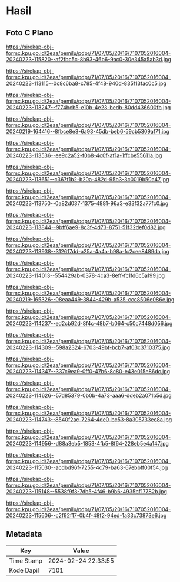 # Hasil

## Foto C Plano

https://sirekap-obj-formc.kpu.go.id/2eaa/pemilu/pdpr/71/07/05/20/16/7107052016004-20240223-115820--af2fbc5c-8b93-46b6-9ac0-30e345a5ab3d.jpg

https://sirekap-obj-formc.kpu.go.id/2eaa/pemilu/pdpr/71/07/05/20/16/7107052016004-20240223-113115--0c8c6ba8-c785-4f48-940d-835f13fac0c5.jpg

https://sirekap-obj-formc.kpu.go.id/2eaa/pemilu/pdpr/71/07/05/20/16/7107052016004-20240223-113247--f774bcb5-e10b-4e23-bedb-80dd436600fb.jpg

https://sirekap-obj-formc.kpu.go.id/2eaa/pemilu/pdpr/71/07/05/20/16/7107052016004-20240219-164416--8fbce8e3-6a93-45db-beb6-59cb5309af71.jpg

https://sirekap-obj-formc.kpu.go.id/2eaa/pemilu/pdpr/71/07/05/20/16/7107052016004-20240223-113536--ee9c2a52-f0b8-4c0f-af1a-1ffcbe55611a.jpg

https://sirekap-obj-formc.kpu.go.id/2eaa/pemilu/pdpr/71/07/05/20/16/7107052016004-20240223-113651--c367f1b2-b20a-482d-95b3-3c0019b50a47.jpg

https://sirekap-obj-formc.kpu.go.id/2eaa/pemilu/pdpr/71/07/05/20/16/7107052016004-20240223-113750--0a82d037-1375-4881-96a3-e33f32a77fc0.jpg

https://sirekap-obj-formc.kpu.go.id/2eaa/pemilu/pdpr/71/07/05/20/16/7107052016004-20240223-113844--9bff6ae9-8c3f-4d73-8751-51f32def0d82.jpg

https://sirekap-obj-formc.kpu.go.id/2eaa/pemilu/pdpr/71/07/05/20/16/7107052016004-20240223-113938--312617dd-a25a-4a4a-b98a-fc2cee8489da.jpg

https://sirekap-obj-formc.kpu.go.id/2eaa/pemilu/pdpr/71/07/05/20/16/7107052016004-20240223-114013--554429ab-0378-4ca3-8eff-fc1fd6c5a199.jpg

https://sirekap-obj-formc.kpu.go.id/2eaa/pemilu/pdpr/71/07/05/20/16/7107052016004-20240219-165326--08eaa449-3844-429b-a535-ccc8506e086e.jpg

https://sirekap-obj-formc.kpu.go.id/2eaa/pemilu/pdpr/71/07/05/20/16/7107052016004-20240223-114237--ed2cb92d-8f4c-48b7-b064-c50c7448d056.jpg

https://sirekap-obj-formc.kpu.go.id/2eaa/pemilu/pdpr/71/07/05/20/16/7107052016004-20240223-114309--598a2324-6703-49bf-bcb7-af03c3710375.jpg

https://sirekap-obj-formc.kpu.go.id/2eaa/pemilu/pdpr/71/07/05/20/16/7107052016004-20240223-114347--337c9ea9-0ff0-47b6-8c80-e43e015e86dc.jpg

https://sirekap-obj-formc.kpu.go.id/2eaa/pemilu/pdpr/71/07/05/20/16/7107052016004-20240223-114626--57d85379-0b0b-4a73-aaa6-ddeb2a071b5d.jpg

https://sirekap-obj-formc.kpu.go.id/2eaa/pemilu/pdpr/71/07/05/20/16/7107052016004-20240223-114743--8540f2ac-7264-4de0-bc53-8a305733ec8a.jpg

https://sirekap-obj-formc.kpu.go.id/2eaa/pemilu/pdpr/71/07/05/20/16/7107052016004-20240223-114956--d88a3eb5-1853-4fb5-8f64-228eb5e4a147.jpg

https://sirekap-obj-formc.kpu.go.id/2eaa/pemilu/pdpr/71/07/05/20/16/7107052016004-20240223-115030--acdbd96f-7255-4c79-ba63-67ebbff00f54.jpg

https://sirekap-obj-formc.kpu.go.id/2eaa/pemilu/pdpr/71/07/05/20/16/7107052016004-20240223-115148--5538f9f3-7db5-4f46-b9b6-4935bf17782b.jpg

https://sirekap-obj-formc.kpu.go.id/2eaa/pemilu/pdpr/71/07/05/20/16/7107052016004-20240223-115606--c2f92f17-0b4f-48f2-94ed-1a33c73873e6.jpg


## Metadata

| Key        | Value               |
| ---------- | ------------------- |
| Time Stamp | 2024-02-24 22:33:55 |
| Kode Dapil | 7101                |




